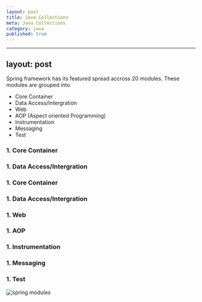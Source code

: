 ```yaml
---
layout: post
title: Java Collections
meta: Java Collections
category: java
published: true
---
```

---
layout: post
---
Spring framework has its featured spread accross 20 modules.  These modules are grouped into 
* Core Container
* Data Access/Intergration
* Web
* AOP (Aspect oriented Programming)
* Instrumentation 
* Messaging
* Test

### 1. Core Container
### 1. Data Access/Intergration

### 1. Core Container

### 1. Data Access/Intergration
### 1. **Web**
### 1. **AOP**
### 1. **Instrumentation**
### 1. **Messaging**
### 1. **Test**


![spring modules]({{site.baseurl}}resources/images/spring-framework-modules.JPG)
